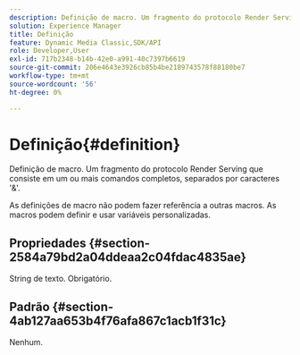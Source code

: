 ```yaml
---
description: Definição de macro. Um fragmento do protocolo Render Serving que consiste em um ou mais comandos completos, separados por caracteres '&'.
solution: Experience Manager
title: Definição
feature: Dynamic Media Classic,SDK/API
role: Developer,User
exl-id: 717b2348-b14b-42e0-a991-40c7397b6619
source-git-commit: 206e4643e3926cb85b4be2189743578f88180be7
workflow-type: tm+mt
source-wordcount: '56'
ht-degree: 0%

---
```


# Definição{#definition}

Definição de macro. Um fragmento do protocolo Render Serving que consiste em um ou mais comandos completos, separados por caracteres &#39;&amp;&#39;.

As definições de macro não podem fazer referência a outras macros. As macros podem definir e usar variáveis personalizadas.

## Propriedades {#section-2584a79bd2a04ddeaa2c04fdac4835ae}

String de texto. Obrigatório.

## Padrão {#section-4ab127aa653b4f76afa867c1acb1f31c}

Nenhum.
